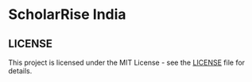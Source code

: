 # ScholarRise India

## LICENSE

This project is licensed under the MIT License - see the [LICENSE](LICENSE) file for details.